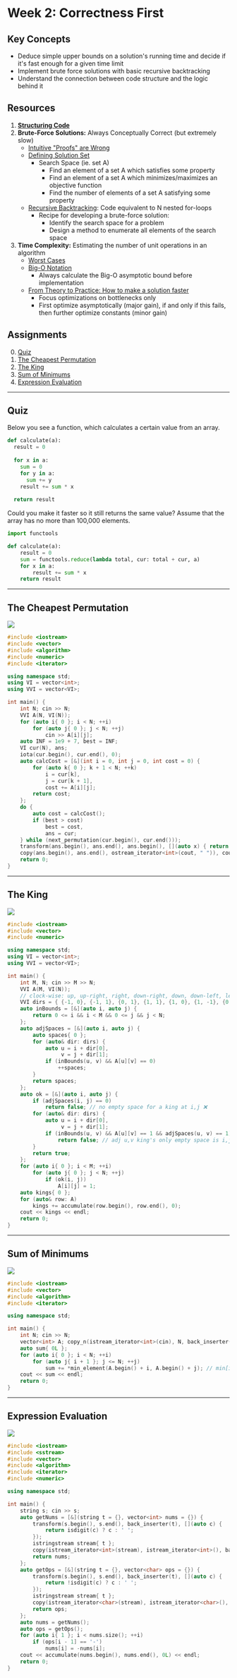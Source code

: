# Week 2: Correctness First
## Key Concepts
* Deduce simple upper bounds on a solution's running time and decide if it's fast enough for a given time limit
* Implement brute force solutions with basic recursive backtracking
* Understand the connection between code structure and the logic behind it

## Resources
1. **[Structuring Code](2_correctness_first/docs/1_structuring_code/structuring_code.pdf)**
2. **Brute-Force Solutions:** Always Conceptually Correct (but extremely slow)
	* [Intuitive "Proofs" are Wrong](2_correctness_first/docs/2_brute_force_solutions/proofs.pdf)
	* [Defining Solution Set](2_correctness_first/docs/2_brute_force_solutions/solutionset.pdf)
		* Search Space (ie. set A)
			* Find an element of a set A which satisfies some property
			* Find an element of a set A which minimizes/maximizes an objective function
			* Find the number of elements of a set A satisfying some property
	* [Recursive Backtracking](2_correctness_first/docs/2_brute_force_solutions/backtracking.pdf): Code equivalent to N nested for-loops
		* Recipe for developing a brute-force solution:
			* Identify the search space for a problem
			* Design a method to enumerate all elements of the search space
3. **Time Complexity:** Estimating the number of unit operations in an algorithm
	* [Worst Cases](2_correctness_first/docs/3_time_complexity/worst_average.pdf)
	* [Big-O Notation](2_correctness_first/docs/3_time_complexity/bigO.pdf)
		* Always calculate the Big-O asymptotic bound before implementation
	* [From Theory to Practice: How to make a solution faster](2_correctness_first/docs/3_time_complexity/time_final.pdf)
		* Focus optimizations on bottlenecks only
		* First optimize asymptotically (major gain), if and only if this fails, then further optimize constants (minor gain)

## Assignments
0. [Quiz](#quiz)
1. [The Cheapest Permutation](#the-cheapest-permutation)
2. [The King](#the-king)
3. [Sum of Minimums](#sum-of-minimums)
4. [Expression Evaluation](#expression-evaluation)

---

## Quiz
Below you see a function, which calculates a certain value from an array.

```python
def calculate(a):
  result = 0
  
  for x in a:
    sum = 0
    for y in a:
      sum += y
    result += sum * x
    
  return result
```

Could you make it faster so it still returns the same value?  Assume that the array has no more than 100,000 elements.


```python
import functools

def calculate(a):
	result = 0
	sum = functools.reduce(lambda total, cur: total + cur, a)
	for x in a:
		result += sum * x
	return result
```

---

## The Cheapest Permutation

![](1_cheapest_permutation/1_cheapest_permutation.png)

```cpp
#include <iostream>
#include <vector>
#include <algorithm>
#include <numeric>
#include <iterator>

using namespace std;
using VI = vector<int>;
using VVI = vector<VI>;

int main() {
    int N; cin >> N;
    VVI A(N, VI(N));
    for (auto i{ 0 }; i < N; ++i)
        for (auto j{ 0 }; j < N; ++j)
            cin >> A[i][j];
    auto INF = 1e9 + 7, best = INF;
    VI cur(N), ans;
    iota(cur.begin(), cur.end(), 0);
    auto calcCost = [&](int i = 0, int j = 0, int cost = 0) {
        for (auto k{ 0 }; k + 1 < N; ++k)
            i = cur[k],
            j = cur[k + 1],
            cost += A[i][j];
        return cost;
    };
    do {
        auto cost = calcCost();
        if (best > cost)
            best = cost,
            ans = cur;
    } while (next_permutation(cur.begin(), cur.end()));
    transform(ans.begin(), ans.end(), ans.begin(), [](auto x) { return x + 1; }); // 0-based to 1-based indexing
    copy(ans.begin(), ans.end(), ostream_iterator<int>(cout, " ")), cout << endl;
    return 0;
}
```

---

## The King

![](2_the_king/2_the_king.png)

```cpp
#include <iostream>
#include <vector>
#include <numeric>

using namespace std;
using VI = vector<int>;
using VVI = vector<VI>;

int main() {
    int M, N; cin >> M >> N;
    VVI A(M, VI(N));
    // clock-wise: up, up-right, right, down-right, down, down-left, left, up-left
    VVI dirs = { {-1, 0}, {-1, 1}, {0, 1}, {1, 1}, {1, 0}, {1, -1}, {0, -1}, {-1, -1} };
    auto inBounds = [&](auto i, auto j) {
        return 0 <= i && i < M && 0 <= j && j < N;
    };
    auto adjSpaces = [&](auto i, auto j) {
        auto spaces{ 0 };
        for (auto& dir: dirs) {
            auto u = i + dir[0],
                 v = j + dir[1];
            if (inBounds(u, v) && A[u][v] == 0)
                ++spaces;
        }
        return spaces;
    };
    auto ok = [&](auto i, auto j) {
        if (adjSpaces(i, j) == 0)
            return false; // no empty space for a king at i,j ❌
        for (auto& dir: dirs) {
            auto u = i + dir[0],
                 v = j + dir[1];
            if (inBounds(u, v) && A[u][v] == 1 && adjSpaces(u, v) == 1)
                return false; // adj u,v king's only empty space is i,j so we cannot place a king here ❌
        }
        return true;
    };
    for (auto i{ 0 }; i < M; ++i)
        for (auto j{ 0 }; j < N; ++j)
            if (ok(i, j))
                A[i][j] = 1;
    auto kings{ 0 };
    for (auto& row: A)
        kings += accumulate(row.begin(), row.end(), 0);
    cout << kings << endl;
    return 0;
}
```

---

## Sum of Minimums

![](3_sum_of_minimums/3_sum_of_minimums.png)

```cpp
#include <iostream>
#include <vector>
#include <algorithm>
#include <iterator>

using namespace std;

int main() {
    int N; cin >> N;
    vector<int> A; copy_n(istream_iterator<int>(cin), N, back_inserter(A));
    auto sum{ 0L };
    for (auto i{ 0 }; i < N; ++i)
        for (auto j{ i + 1 }; j <= N; ++j)
            sum += *min_element(A.begin() + i, A.begin() + j); // min[i..j)
    cout << sum << endl;
    return 0;
}
```

---

## Expression Evaluation

![](4_expression_evaluation/4_expression_evaluation.png)

```cpp
#include <iostream>
#include <sstream>
#include <vector>
#include <algorithm>
#include <iterator>
#include <numeric>

using namespace std;

int main() {
    string s; cin >> s;
    auto getNums = [&](string t = {}, vector<int> nums = {}) {
        transform(s.begin(), s.end(), back_inserter(t), [](auto c) {
            return isdigit(c) ? c : ' ';
        });
        istringstream stream{ t };
        copy(istream_iterator<int>(stream), istream_iterator<int>(), back_inserter(nums));
        return nums;
    };
    auto getOps = [&](string t = {}, vector<char> ops = {}) {
        transform(s.begin(), s.end(), back_inserter(t), [](auto c) {
            return !isdigit(c) ? c : ' ';
        });
        istringstream stream{ t };
        copy(istream_iterator<char>(stream), istream_iterator<char>(), back_inserter(ops));
        return ops;
    };
    auto nums = getNums();
    auto ops = getOps();
    for (auto i{ 1 }; i < nums.size(); ++i)
        if (ops[i - 1] == '-')
            nums[i] = -nums[i];
    cout << accumulate(nums.begin(), nums.end(), 0L) << endl;
    return 0;
}
```